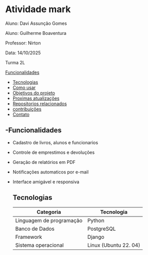 # Atividade mark
Aluno: Davi Assunção Gomes

Aluno: Guilherme Boaventura

Professor: Nirton

Data: 14/10/2025

Turma 2L

[Funcionalidades](#funcionalidades)

 - [Tecnologias](#tecnologias)
 - [Como usar](#como-usar)
 - [Objetivos do projeto](#Obejetivos-do-projeto)
 - [Proximas atualizações](#Proximas-atualições)
 - [Repositorios relacionados](#Repositorios-relacionados)
 - [contribuições](#contribuições)
 - [Contato](#Contato)

  ##  -Funcionalidades

  - Cadastro de livros, alunos e funcionarios
  - Controle de emprestimos e devoluções
  - Geração de relatórios em PDF
  - Notificações automaticos por e-mail
  - Interface amigável e responsiva
 
    ## Tecnologias

    | Categoria       |  Tecnologia |
    |--------------|--------------|
    | Linguagem de programação| Python|
    |Banco de Dados |  PostgreSQL|
    | Framework | Django|
    | Sistema operacional | Linux (Ubuntu 22. 04)|
